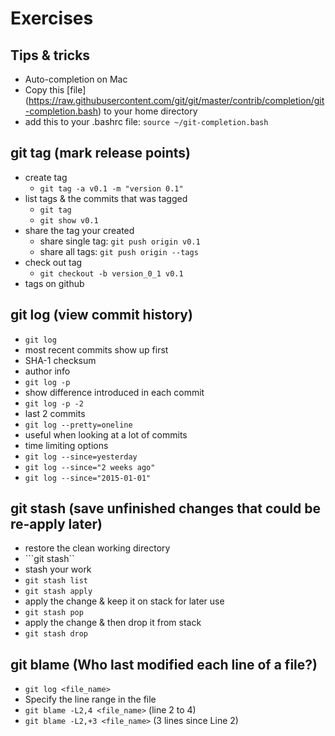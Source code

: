# Exercises

## Tips & tricks
+ Auto-completion on Mac
 + Copy this [file] (https://raw.githubusercontent.com/git/git/master/contrib/completion/git-completion.bash) to your home directory
 + add this to your .bashrc file:
    ```source ~/git-completion.bash```

## git tag (mark release points)
+ create tag
  + ```git tag -a v0.1 -m "version 0.1"```
+ list tags & the commits that was tagged
  + ```git tag```
  + ```git show v0.1```
+ share the tag your created
  + share single tag: ```git push origin v0.1```
  + share all tags: ```git push origin --tags```
+ check out tag
  + ```git checkout -b version_0_1 v0.1```
+ tags on github

## git log (view commit history)
 + ```git log```
  + most recent commits show up first
  + SHA-1 checksum
  + author info
 + ```git log -p```
  + show difference introduced in each commit
 + ```git log -p -2``` 
  + last 2 commits
 + ```git log --pretty=oneline``` 
  + useful when looking at a lot of commits
 + time limiting options
  + ```git log --since=yesterday```
  + ```git log --since="2 weeks ago"```
  + ```git log --since="2015-01-01"```

## git stash (save unfinished changes that could be re-apply later)
 + restore the clean working directory
 + ```git stash`` 
  + stash your work
 + ```git stash list```
 + ```git stash apply```
  + apply the change & keep it on stack for later use
 + ```git stash pop```
  + apply the change & then drop it from stack
 + ```git stash drop```

## git blame (Who last modified each line of a file?)
 + ```git log <file_name>```
 + Specify the line range in the file
  + ```git blame -L2,4 <file_name>```  (line 2 to 4)
  + ```git blame -L2,+3 <file_name>``` (3 lines since Line 2)

